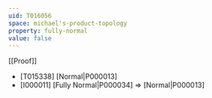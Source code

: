 ```yaml
---
uid: T016056
space: michael's-product-topology
property: fully-normal
value: false
---
```

[[Proof]]

* [T015338] [Normal|P000013]
* [I000011] [Fully Normal|P000034] => [Normal|P000013]

